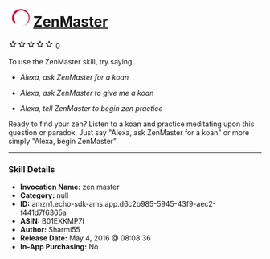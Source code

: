 # &nbsp;<img src="skill_icon" alt="ZenMaster icon" width="36"> [ZenMaster](http://alexa.amazon.com/#skills/amzn1.echo-sdk-ams.app.d6c2b985-5945-43f9-aec2-f441d7f6365a)
![0 stars](../../images/ic_star_border_black_18dp_1x.png)![0 stars](../../images/ic_star_border_black_18dp_1x.png)![0 stars](../../images/ic_star_border_black_18dp_1x.png)![0 stars](../../images/ic_star_border_black_18dp_1x.png)![0 stars](../../images/ic_star_border_black_18dp_1x.png) 0

To use the ZenMaster skill, try saying...

* *Alexa, ask ZenMaster for a koan*

* *Alexa, ask ZenMaster to give me a koan*

* *Alexa, tell ZenMaster to begin zen practice*

Ready to find your zen? Listen to a koan and practice meditating upon this question or paradox. Just say "Alexa, ask ZenMaster for a koan" or more simply "Alexa, begin ZenMaster".

***

### Skill Details

* **Invocation Name:** zen master
* **Category:** null
* **ID:** amzn1.echo-sdk-ams.app.d6c2b985-5945-43f9-aec2-f441d7f6365a
* **ASIN:** B01EXKMP7I
* **Author:** Sharmi55
* **Release Date:** May 4, 2016 @ 08:08:36
* **In-App Purchasing:** No
